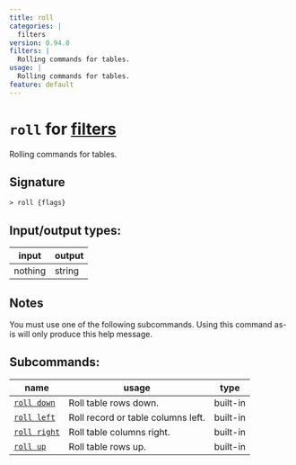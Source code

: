 ```yaml
---
title: roll
categories: |
  filters
version: 0.94.0
filters: |
  Rolling commands for tables.
usage: |
  Rolling commands for tables.
feature: default
---
```

<!-- This file is automatically generated. Please edit the command in https://github.com/nushell/nushell instead. -->

# `roll` for [filters](/commands/categories/filters.md)

<div class='command-title'>Rolling commands for tables.</div>

## Signature

```> roll {flags} ```


## Input/output types:

| input   | output |
| ------- | ------ |
| nothing | string |

## Notes
You must use one of the following subcommands. Using this command as-is will only produce this help message.

## Subcommands:

| name                                         | usage                              | type     |
| -------------------------------------------- | ---------------------------------- | -------- |
| [`roll down`](/commands/docs/roll_down.md)   | Roll table rows down.              | built-in |
| [`roll left`](/commands/docs/roll_left.md)   | Roll record or table columns left. | built-in |
| [`roll right`](/commands/docs/roll_right.md) | Roll table columns right.          | built-in |
| [`roll up`](/commands/docs/roll_up.md)       | Roll table rows up.                | built-in |